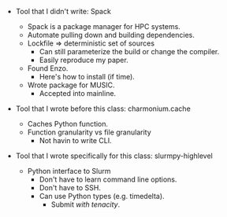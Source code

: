 - Tool that I didn't write: Spack
  - Spack is a package manager for HPC systems.
  - Automate pulling down and building dependencies.
  - Lockfile => deterministic set of sources
    - Can still parameterize the build or change the compiler.
    - Easily reproduce my paper.
  - Found Enzo.
    - Here's how to install (if time).
  - Wrote package for MUSIC.
    - Accepted into mainline.

- Tool that I wrote before this class: charmonium.cache
  - Caches Python function.
  - Function granularity vs file granularity
    - Not havin to write CLI.

- Tool that I wrote specifically for this class: slurmpy-highlevel
  - Python interface to Slurm
    - Don't have to learn command line options.
    - Don't have to SSH.
    - Can use Python types (e.g. timedelta).
      - Submit _with tenacity_.
